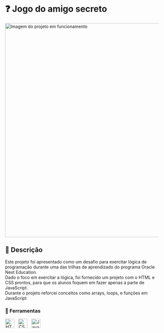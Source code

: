 # ❓ Jogo do amigo secreto

<img
    align="center" 
    alt="Imagem do projeto em funcionamento"
    title="HTML" 
    width="700px"  
    src="![Image](https://github.com/user-attachments/assets/41d1ab58-dbfe-4351-ac8c-aac616e1411b)"
/>

## 📕 Descrição
Este projeto foi apresentado como um desafio para exercitar lógica de programação durante uma das trilhas de aprendizado do programa Oracle Next Education. 
<br/>
Dado o foco em exercitar a lógica, foi fornecido um projeto com o HTML e CSS prontos, para que os alunos foquem em fazer apenas a parte de JavaScript.
<br/>
Durante o projeto reforcei conceitos como arrays, loops, e funções em JavaScript

### 🔨 Ferramentas
<img 
    align="left" 
    alt="HTML"
    title="HTML" 
    width="30px" 
    style="padding-right: 10px;" 
    src="https://cdn.jsdelivr.net/gh/devicons/devicon@latest/icons/html5/html5-original.svg" 
/>
<img 
    align="left" 
    alt="CSS" 
    title="CSS"
    width="30px" 
    style="padding-right: 10px;" 
    src="https://cdn.jsdelivr.net/gh/devicons/devicon@latest/icons/css3/css3-original.svg" 
/>
<img 
    align="left" 
    alt="JavaScript" 
    title="JavaScript"
    width="30px" 
    style="padding-right: 10px;" 
    src="https://cdn.jsdelivr.net/gh/devicons/devicon@latest/icons/javascript/javascript-original.svg" 
/>


